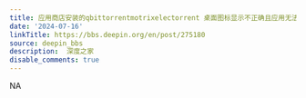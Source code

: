 ```yaml
---
title: 应用商店安装的qbittorrentmotrixelectorrent 桌面图标显示不正确且应用无法启动
date: '2024-07-16'
linkTitle: https://bbs.deepin.org/en/post/275180
source: deepin_bbs
description:  深度之家 
disable_comments: true
---
```

NA
